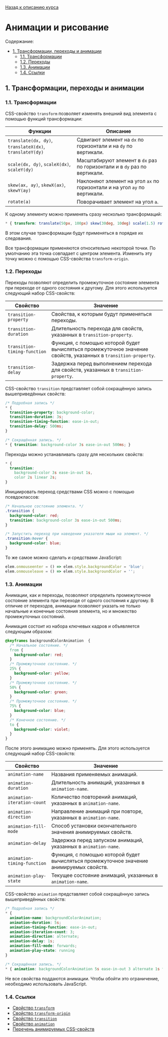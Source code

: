 [Назад к описанию курса](../../README.md)

# Анимации и рисование

Содержание:
- [1. Трансформации, переходы и анимации](#1-Трансформации-переходы-и-анимации)
  - [1.1. Трансформации](#11-Трансформации)
  - [1.2. Переходы](#12-Переходы)
  - [1.3. Анимации](#13-Анимации)
  - [1.4. Ссылки](#14-Ссылки)

## 1. Трансформации, переходы и анимации

### 1.1. Трансформации

CSS-свойство `transform` позволяет изменять внешний вид элемента с помощью функций трансформации:

| Функции                                                 | Описание                                                                   |
| ------------------------------------------------------- | -------------------------------------------------------------------------- |
| `translate(dx, dy)`, `translateX(dx)`, `translateY(dy)` | Сдвигают элемент на `dx` по горизонтали и на `dy` по вертикали.            |
| `scale(dx, dy)`, `scaleX(dx)`, `scaleY(dy)`             | Масштабируют элемент в `dx` раз по горизонтали и в `dy` раз по вертикали.  |
| `skew(ax, ay)`, `skewX(ax)`, `skewY(ay)`                | Наклоняют элемент на угол `ax` по горизонтали и на угол `ay` по вертикали. |
| `rotate(a)`                                             | Поворачивает элемент на угол `a`.                                          |

К одному элементу можно применять сразу несколько трансформаций:

```css
* { transform: translate(50px, 100px) skew(30deg, 10deg) scale(1.5) rotate(90deg); }
```

В этом случае трансформации будут применяться в порядке их следования.

Все трансформации применяются относительно некоторой точки. По умолчанию эта точка совпадает с центром элемента. Изменить эту точку можно с помощью CSS-свойства `transform-origin`.

### 1.2. Переходы

Переходы позволяют определить промежуточное состояние элемента при переходе от одного состояния к другому. Для этого используется следующий набор CSS-свойств:

| Свойство                     | Значение                                                                                                        |
| ---------------------------- | --------------------------------------------------------------------------------------------------------------- |
| `transition-property`        | Свойства, к которым будут применяться переходы.                                                                 |
| `transition-duration`        | Длительность перехода для свойств, указанных в `transition-property`.                                           |
| `transition-timing-function` | Функция, с помощью которой будет вычисляться промежуточное значение свойств, указанных в `transition-property`. |
| `transition-delay`           | Задержка перед выполнением перехода для свойств, указанных в `transition-property`.                             |

CSS-свойство `transition` представляет собой сокращённую запись вышеприведённых свойств:

```css
/* Подробная запись */
* {
  transition-property: background-color;
  transition-duration: 3s;
  transition-timing-function: ease-in-out;
  transition-delay: 500ms;
}

/* Сокращённая запись. */
* { transition: background-color 3s ease-in-out 500ms; }
```

Переходы можно устанавливать сразу для нескольких свойств:

```css
* {
  transition:
    background-color 3s ease-in-out 1s,
    color 2s linear 2s;
}
```

Инициировать переход средствами CSS можно с помощью псевдоклассов:

```css
/* Начальное состояние элемента. */
.transition {
  background-color: red;
  transition: background-color 3s ease-in-out 500ms;
}

/* Запустить переход при наведении указателя мыши на элемент. */
.transition:hover {
  background-color: blue;
}
```

То же самое можно сделать и средствами JavaScript:

```js
elem.onmouseenter = () => elem.style.backgroundColor = 'blue';
elem.onmouseleave = () => elem.style.backgroundColor = '';
```

### 1.3. Анимации

Анимации, как и переходы, позволяют определить промежуточное состояние элемента при переходе от одного состояния к другому. В отличие от переходов, анимации позволяют указать не только начальные и конечные состояния элемента, но и множество промежуточных состояний.

Анимация состоит из набора ключевых кадров и объявляется следующим образом:

```css
@keyframes backgroundColorAnimation  {
  /* Начальное состояние. */
  from {
    background-color: red;
  }
  /* Промежуточное состояние. */
  25% {
    background-color: yellow;
  }
  /* Промежуточное состояние. */
  50% {
    background-color: green;
  }
  /* Промежуточное состояние. */
  75% {
    background-color: blue;
  }
  /* Конечное состояние. */
  to {
    background-color: violet;
  }
}
```

После этого анимацию можно применять. Для этого используется следующий набор CSS-свойств:

| Свойство                    | Значение                                                                                 |
| --------------------------- | ---------------------------------------------------------------------------------------- |
| `animation-name`            | Названия применяемых анимаций.                                                           |
| `animation-duration`        | Длительность анимаций, указанных в `animation-name`.                                     |
| `animation-iteration-count` | Количество повторений анимаций, указанных в `animation-name`.                            |
| `animation-direction`       | Направление анимаций при повторе, указанных в `animation-name`.                          |
| `animation-fill-mode`       | Способ установки окончательного значения анимируемых свойств.                            |
| `animation-delay`           | Задержка перед запуском анимаций, указанных в `animation-name`.                          |
| `animation-timing-function` | Функция, с помощью которой будет вычисляться промежуточное значение анимируемых свойств. |
| `animation-play-state`      | Текущее состояние анимаций, указанных в `animation-name`.                                |

CSS-свойство `animation` представляет собой сокращённую запись вышеприведённых свойств:

```css
/* Подробная запись */
* {
  animation-name: backgroundColorAnimation;
  animation-duration: 5s;
  animation-timing-function: ease-in-out;
  animation-iteration-count: 3;
  animation-direction: alternate;
  animation-delay: 1s;
  animation-fill-mode: forwards;
  animation-play-state: running
}

/* Сокращённая запись. */
* { animation: backgroundColorAnimation 5s ease-in-out 3 alternate 1s forwards running; }
```

Не все свойства поддаются анимации. Чтобы обойти это ограничение, необходимо использовать JavaScript.

### 1.4. Ссылки

- [Свойство `transform`](https://developer.mozilla.org/ru/docs/Web/CSS/transform)
- [Свойство `transform-origin`](https://developer.mozilla.org/ru/docs/Web/CSS/transform-origin)
- [Свойство `transition`](https://developer.mozilla.org/ru/docs/Web/CSS/transition)
- [Свойство `animation`](https://developer.mozilla.org/ru/docs/Web/CSS/animation)
- [Перечень анимируемых CSS-свойств](https://developer.mozilla.org/ru/docs/Web/CSS/CSS_animated_properties)